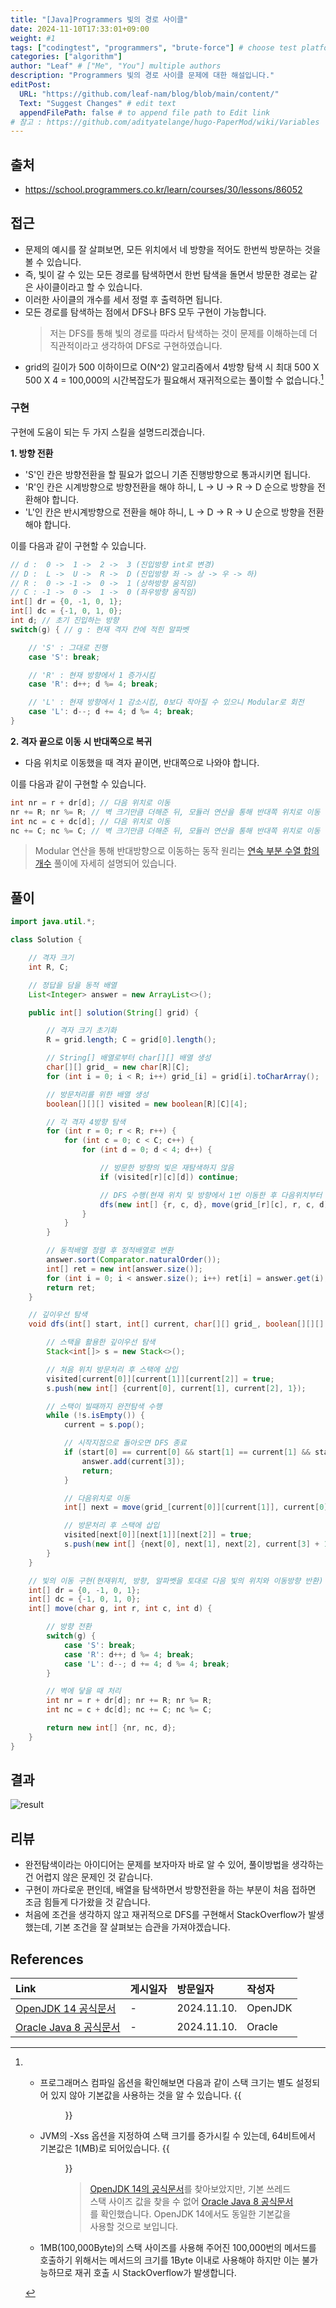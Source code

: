 ```yaml
---
title: "[Java]Programmers 빛의 경로 사이클"
date: 2024-11-10T17:33:01+09:00
weight: #1
tags: ["codingtest", "programmers", "brute-force"] # choose test platform
categories: ["algorithm"]
author: "Leaf" # ["Me", "You"] multiple authors
description: "Programmers 빛의 경로 사이클 문제에 대한 해설입니다."
editPost:
  URL: "https://github.com/leaf-nam/blog/blob/main/content/"
  Text: "Suggest Changes" # edit text
  appendFilePath: false # to append file path to Edit link
# 참고 : https://github.com/adityatelange/hugo-PaperMod/wiki/Variables
---
```


## 출처

- https://school.programmers.co.kr/learn/courses/30/lessons/86052

## 접근

- 문제의 예시를 잘 살펴보면, 모든 위치에서 네 방향을 적어도 한번씩 방문하는 것을 볼 수 있습니다.
- 즉, 빛이 갈 수 있는 모든 경로를 탐색하면서 한번 탐색을 돌면서 방문한 경로는 같은 사이클이라고 할 수 있습니다.
- 이러한 사이클의 개수를 세서 정렬 후 출력하면 됩니다.
- 모든 경로를 탐색하는 점에서 DFS나 BFS 모두 구현이 가능합니다.
  > 저는 DFS를 통해 빛의 경로를 따라서 탐색하는 것이 문제를 이해하는데 더 직관적이라고 생각하여 DFS로 구현하였습니다.
- grid의 길이가 500 이하이므로 O(N^2) 알고리즘에서 4방향 탐색 시 최대 500 X 500 X 4 = 100,000의 시간복잡도가 필요해서 재귀적으로는 풀이할 수 없습니다.[^1]

### 구현

구현에 도움이 되는 두 가지 스킬을 설명드리겠습니다.

**1. 방향 전환**

- 'S'인 칸은 방향전환을 할 필요가 없으니 기존 진행방향으로 통과시키면 됩니다.
- 'R'인 칸은 시계방향으로 방향전환을 해야 하니, L -> U -> R -> D 순으로 방향을 전환해야 합니다.
- 'L'인 칸은 반시계방향으로 전환을 해야 하니, L -> D -> R -> U 순으로 방향을 전환해야 합니다.

이를 다음과 같이 구현할 수 있습니다.

```java
// d :  0 ->  1 ->  2 ->  3 (진입방향 int로 변경)
// D :  L ->  U ->  R ->  D (진입방향 좌 -> 상 -> 우 -> 하)
// R :  0 -> -1 ->  0 ->  1 (상하방향 움직임)
// C : -1 ->  0 ->  1 ->  0 (좌우방향 움직임)
int[] dr = {0, -1, 0, 1};
int[] dc = {-1, 0, 1, 0};
int d; // 초기 진입하는 방향
switch(g) { // g : 현재 격자 칸에 적힌 알파벳

    // 'S' : 그대로 진행
    case 'S': break;

    // 'R' : 현재 방향에서 1 증가시킴
    case 'R': d++; d %= 4; break;

    // 'L' : 현재 방향에서 1 감소시킴, 0보다 작아질 수 있으니 Modular로 회전
    case 'L': d--; d += 4; d %= 4; break;
}
```

**2. 격자 끝으로 이동 시 반대쪽으로 복귀**

- 다음 위치로 이동했을 때 격자 끝이면, 반대쪽으로 나와야 합니다.

이를 다음과 같이 구현할 수 있습니다.

```java
int nr = r + dr[d]; // 다음 위치로 이동
nr += R; nr %= R; // 벽 크기만큼 더해준 뒤, 모듈러 연산을 통해 반대쪽 위치로 이동
int nc = c + dc[d]; // 다음 위치로 이동
nc += C; nc %= C; // 벽 크기만큼 더해준 뒤, 모듈러 연산을 통해 반대쪽 위치로 이동
```

> Modular 연산을 통해 반대방향으로 이동하는 동작 원리는 [연속 부분 수열 합의 개수](https://1eaf.site/cote/programmers_%EC%97%B0%EC%86%8D_%EB%B6%80%EB%B6%84_%EC%88%98%EC%97%B4_%ED%95%A9%EC%9D%98_%EA%B0%9C%EC%88%98/) 풀이에 자세히 설명되어 있습니다.

## 풀이

```java
import java.util.*;

class Solution {

    // 격자 크기
    int R, C;

    // 정답을 담을 동적 배열
    List<Integer> answer = new ArrayList<>();

    public int[] solution(String[] grid) {

        // 격자 크기 초기화
        R = grid.length; C = grid[0].length();

        // String[] 배열로부터 char[][] 배열 생성
        char[][] grid_ = new char[R][C];
        for (int i = 0; i < R; i++) grid_[i] = grid[i].toCharArray();

        // 방문처리를 위한 배열 생성
        boolean[][][] visited = new boolean[R][C][4];

        // 각 격자 4방향 탐색
        for (int r = 0; r < R; r++) {
            for (int c = 0; c < C; c++) {
                for (int d = 0; d < 4; d++) {

                    // 방문한 방향의 빛은 재탐색하지 않음
                    if (visited[r][c][d]) continue;

                    // DFS 수행(현재 위치 및 방향에서 1번 이동한 후 다음위치부터 DFS)
                    dfs(new int[] {r, c, d}, move(grid_[r][c], r, c, d), grid_, visited);
                }
            }
        }

        // 동적배열 정렬 후 정적배열로 변환
        answer.sort(Comparator.naturalOrder());
        int[] ret = new int[answer.size()];
        for (int i = 0; i < answer.size(); i++) ret[i] = answer.get(i);
        return ret;
    }

    // 깊이우선 탐색
    void dfs(int[] start, int[] current, char[][] grid_, boolean[][][] visited) {

        // 스택을 활용한 깊이우선 탐색
        Stack<int[]> s = new Stack<>();

        // 처음 위치 방문처리 후 스택에 삽입
        visited[current[0]][current[1]][current[2]] = true;
        s.push(new int[] {current[0], current[1], current[2], 1});

        // 스택이 빌때까지 완전탐색 수행
        while (!s.isEmpty()) {
            current = s.pop();

            // 시작지점으로 돌아오면 DFS 종료
            if (start[0] == current[0] && start[1] == current[1] && start[2] == current[2]) {
                answer.add(current[3]);
                return;
            }

            // 다음위치로 이동
            int[] next = move(grid_[current[0]][current[1]], current[0], current[1], current[2]);

            // 방문처리 후 스택에 삽입
            visited[next[0]][next[1]][next[2]] = true;
            s.push(new int[] {next[0], next[1], next[2], current[3] + 1});
        }
    }

    // 빛의 이동 구현(현재위치, 방향, 알파벳을 토대로 다음 빛의 위치와 이동방향 반환)
    int[] dr = {0, -1, 0, 1};
    int[] dc = {-1, 0, 1, 0};
    int[] move(char g, int r, int c, int d) {

        // 방향 전환
        switch(g) {
            case 'S': break;
            case 'R': d++; d %= 4; break;
            case 'L': d--; d += 4; d %= 4; break;
        }

        // 벽에 닿을 때 처리
        int nr = r + dr[d]; nr += R; nr %= R;
        int nc = c + dc[d]; nc += C; nc %= C;

        return new int[] {nr, nc, d};
    }
}
```

## 결과

![result](result.png)

## 리뷰

- 완전탐색이라는 아이디어는 문제를 보자마자 바로 알 수 있어, 풀이방법을 생각하는건 어렵지 않은 문제인 것 같습니다.
- 구현이 까다로운 편인데, 배열을 탐색하면서 방향전환을 하는 부분이 처음 접하면 조금 힘들게 다가왔을 것 같습니다.
- 처음에 조건을 생각하지 않고 재귀적으로 DFS를 구현해서 StackOverflow가 발생했는데, 기본 조건을 잘 살펴보는 습관을 가져야겠습니다.

## References

| Link                                                                                           | 게시일자 | 방문일자    | 작성자  |
| :--------------------------------------------------------------------------------------------- | :------- | :---------- | :------ |
| [OpenJDK 14 공식문서](https://openjdk.org/projects/jdk/14/)                                    | -        | 2024.11.10. | OpenJDK |
| [Oracle Java 8 공식문서](https://docs.oracle.com/javase/8/docs/technotes/tools/unix/java.html) | -        | 2024.11.10. | Oracle  |

[^1]:
    - 프로그래머스 컴파일 옵션을 확인해보면 다음과 같이 스택 크기는 별도 설정되어 있지 않아 기본값을 사용하는 것을 알 수 있습니다.
      {{<figure src="solve1.png" caption="프로그래머스 컴파일 옵션">}}
    - JVM의 -Xss 옵션을 지정하여 스택 크기를 증가시킬 수 있는데, 64비트에서 기본값은 1(MB)로 되어있습니다.
      {{<figure src="solve2.png" caption="Java 8의 기본 쓰레드 스택 사이즈">}}

      > [OpenJDK 14의 공식문서](https://openjdk.org/projects/jdk/14/)를 찾아보았지만, 기본 쓰레드 스택 사이즈 값을 찾을 수 없어 [Oracle Java 8 공식문서](https://docs.oracle.com/javase/8/docs/technotes/tools/unix/java.html)를 확인했습니다. OpenJDK 14에서도 동일한 기본값을 사용할 것으로 보입니다.

    - 1MB(100,000Byte)의 스택 사이즈를 사용해 주어진 100,000번의 메서드를 호출하기 위해서는 메서드의 크기를 1Byte 이내로 사용해야 하지만 이는 불가능하므로 재귀 호출 시 StackOverflow가 발생합니다.
